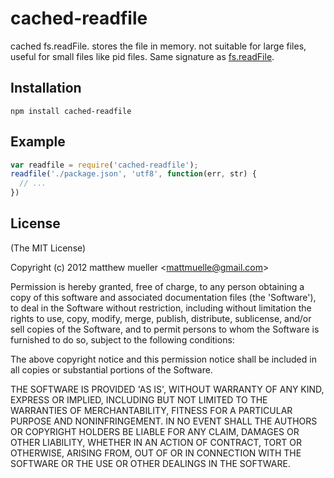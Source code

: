 
# cached-readfile

  cached fs.readFile. stores the file in memory. not suitable for large files, useful for small files like pid files. Same signature as [fs.readFile](http://nodejs.org/api/fs.html#fs_fs_readfile_filename_options_callback).

## Installation

```
npm install cached-readfile
```

## Example

```js
var readfile = require('cached-readfile');
readfile('./package.json', 'utf8', function(err, str) {
  // ...
})
```

## License

(The MIT License)

Copyright (c) 2012 matthew mueller &lt;mattmuelle@gmail.com&gt;

Permission is hereby granted, free of charge, to any person obtaining
a copy of this software and associated documentation files (the
'Software'), to deal in the Software without restriction, including
without limitation the rights to use, copy, modify, merge, publish,
distribute, sublicense, and/or sell copies of the Software, and to
permit persons to whom the Software is furnished to do so, subject to
the following conditions:

The above copyright notice and this permission notice shall be
included in all copies or substantial portions of the Software.

THE SOFTWARE IS PROVIDED 'AS IS', WITHOUT WARRANTY OF ANY KIND,
EXPRESS OR IMPLIED, INCLUDING BUT NOT LIMITED TO THE WARRANTIES OF
MERCHANTABILITY, FITNESS FOR A PARTICULAR PURPOSE AND NONINFRINGEMENT.
IN NO EVENT SHALL THE AUTHORS OR COPYRIGHT HOLDERS BE LIABLE FOR ANY
CLAIM, DAMAGES OR OTHER LIABILITY, WHETHER IN AN ACTION OF CONTRACT,
TORT OR OTHERWISE, ARISING FROM, OUT OF OR IN CONNECTION WITH THE
SOFTWARE OR THE USE OR OTHER DEALINGS IN THE SOFTWARE.
